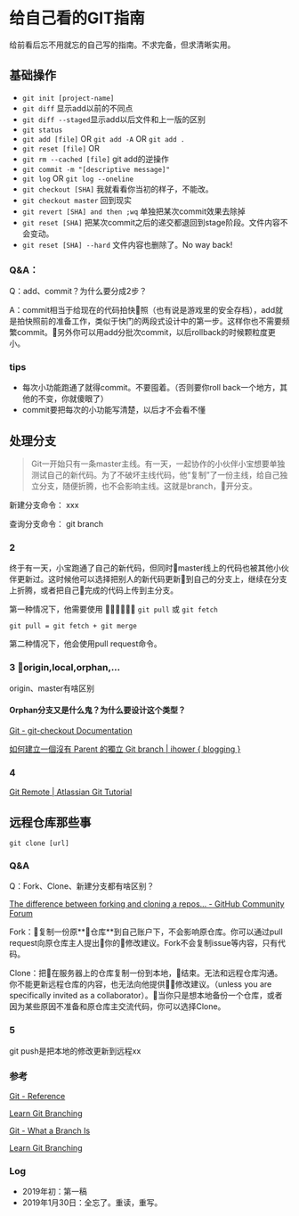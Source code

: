 # 给自己看的GIT指南

给前看后忘不用就忘的自己写的指南。不求完备，但求清晰实用。

## 基础操作

* `git init [project-name]`
* `git diff` 显示add以前的不同点
* `git diff --staged`显示add以后文件和上一版的区别
* `git status`
* `git add [file]` OR `git add -A` OR `git add .`
* `git reset [file]` OR 
* `git rm --cached [file]` git add的逆操作
* `git commit -m "[descriptive message]"`
* `git log` OR `git log --oneline`
* `git checkout [SHA]` 我就看看你当初的样子，不能改。
* `git checkout master` 回到现实
* `git revert [SHA] and then ;wq` 单独把某次commit效果去除掉
* `git reset [SHA]` 把某次commit之后的递交都退回到stage阶段。文件内容不会变动。 
* `git reset [SHA] --hard` 文件内容也删除了。No way back!


### Q&A：
Q：add、commit？为什么要分成2步？

A：commit相当于给现在的代码拍快照（也有说是游戏里的安全存档），add就是拍快照前的准备工作，类似于快门的两段式设计中的第一步。这样你也不需要频繁commit。另外你可以用add分批次commit，以后rollback的时候颗粒度更小。

### tips

* 每次小功能跑通了就得commit。不要囤着。（否则要你roll back一个地方，其他的不变，你就傻眼了）
* commit要把每次的小功能写清楚，以后才不会看不懂

## 处理分支


> Git一开始只有一条master主线。有一天，一起协作的小伙伴小宝想要单独测试自己的新代码。为了不破坏主线代码，他“复制”了一份主线，给自己独立分支，随便折腾，也不会影响主线。这就是branch，开分支。

新建分支命令：
xxx

查询分支命令：
git branch

### 2

终于有一天，小宝跑通了自己的新代码，但同时master线上的代码也被其他小伙伴更新过。这时候他可以选择把别人的新代码更新到自己的分支上，继续在分支上折腾，或者把自己完成的代码上传到主分支。

第一种情况下，他需要使用

`git pull` 或 `git fetch`

`git pull = git fetch + git merge`

第二种情况下，他会使用pull request命令。

### 3 origin,local,orphan,...

origin、master有啥区别

#### Orphan分支又是什么鬼？为什么要设计这个类型？

[Git - git-checkout Documentation](https://git-scm.com/docs/git-checkout/1.7.3.1)

[如何建立一個沒有 Parent 的獨立 Git branch | ihower { blogging }](https://ihower.tw/blog/archives/5691)

### 4

[Git Remote | Atlassian Git Tutorial](https://www.atlassian.com/git/tutorials/syncing)

## 远程仓库那些事

`git clone [url]`

### Q&A

Q：Fork、Clone、新建分支都有啥区别？

[The difference between forking and cloning a repos... - GitHub Community Forum](https://github.community/t5/Support-Protips/The-difference-between-forking-and-cloning-a-repository/ba-p/1372)

Fork：复制一份原**仓库**到自己账户下，不会影响原仓库。你可以通过pull request向原仓库主人提出你的修改建议。Fork不会复制issue等内容，只有代码。

Clone：把在服务器上的仓库复制一份到本地，结束。无法和远程仓库沟通。你不能更新远程仓库的内容，也无法向他提供修改建议。（unless you are specifically invited as a collaborator）。当你只是想本地备份一个仓库，或者因为某些原因不准备和原仓库主交流代码，你可以选择Clone。



### 5



git push是把本地的修改更新到远程xx

### 参考

[Git - Reference](https://git-scm.com/docs)

[Learn Git Branching](https://learngitbranching.js.org/)

[Git - What a Branch Is](https://git-scm.com/book/en/v1/Git-Branching-What-a-Branch-Is)


[Learn Git Branching](https://learngitbranching.js.org/)

### Log

- 2019年初：第一稿
- 2019年1月30日：全忘了。重读，重写。